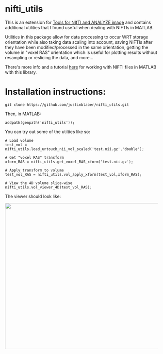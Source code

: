 # nifti_utils
This is an extension for [Tools for NIfTI and ANALYZE image](https://www.mathworks.com/matlabcentral/fileexchange/8797-tools-for-nifti-and-analyze-image) and contains additional utilities that I found useful when dealing with NIFTIs in MATLAB. 

Utilities in this package allow for data processing to occur WRT storage orientation while also taking data scaling into account, saving NIFTIs after they have been modified/processed in the same orientation, getting the volume in "voxel RAS" orientation which is useful for plotting results without resampling or reslicing the data, and more...

There's more info and a tutorial [here](http://justinblaber.org/nifti-files-in-matlab/) for working with NIFTI files in MATLAB with this library.

# Installation instructions:
```
git clone https://github.com/justinblaber/nifti_utils.git
```
Then, in MATLAB:
```
addpath(genpath('nifti_utils'));
```
You can try out some of the utilties like so:
```
# Load volume
test_vol = nifti_utils.load_untouch_nii_vol_scaled('test.nii.gz','double');

# Get "voxel RAS" transform
xform_RAS = nifti_utils.get_voxel_RAS_xform('test.nii.gz');

# Apply transform to volume
test_vol_RAS = nifti_utils.vol_apply_xform(test_vol,xform_RAS);

# View the 4D volume slice-wise
nifti_utils.vol_viewer_4D(test_vol_RAS);
```
The viewer should look like:
<p align="center">
  <img width="558" height="481"  src="https://i.imgur.com/qyLYnPl.png">
</p>
